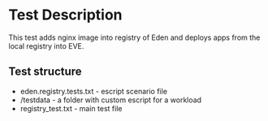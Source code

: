 # Test Description

This test adds nginx image into registry of Eden and deploys apps from the local registry into EVE.

## Test structure

* eden.registry.tests.txt - escript scenario file
* /testdata - a folder with custom escript for a workload
* registry_test.txt - main test file
